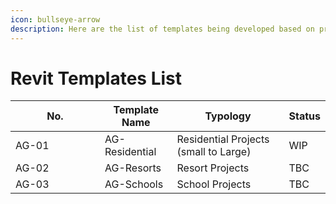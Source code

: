 ```yaml
---
icon: bullseye-arrow
description: Here are the list of templates being developed based on project typology.
---
```


# Revit Templates List



<table><thead><tr><th width="127">No.</th><th>Template Name</th><th>Typology</th><th>Status</th></tr></thead><tbody><tr><td>AG-01</td><td>AG-Residential</td><td>Residential Projects (small to Large)</td><td>WIP</td></tr><tr><td>AG-02</td><td>AG-Resorts</td><td>Resort Projects</td><td>TBC</td></tr><tr><td>AG-03</td><td>AG-Schools</td><td>School Projects</td><td>TBC</td></tr></tbody></table>



